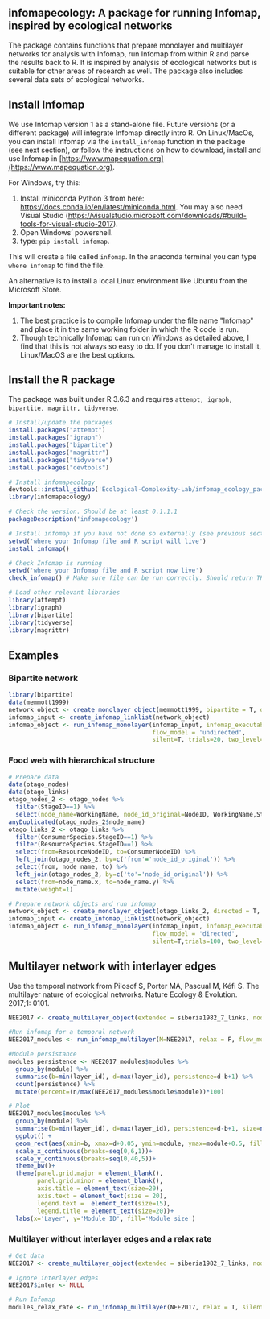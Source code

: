 ## infomapecology: A package for running Infomap, inspired by ecological networks

The package contains functions that prepare monolayer and multilayer networks
for analysis with Infomap, run Infomap from within R and parse the results
back to R. It is inspired by analysis of ecological networks but is
suitable for other areas of research as well. The package also includes several data sets of ecological networks.

## Install Infomap
We use Infomap version 1 as a stand-alone file. Future versions (or a different
package) will integrate Infomap directly intro R. On Linux/MacOs, you can install Infomap via the `install_infomap` function in the package (see next section), or follow the instructions on how to download, install and use Infomap in [https://www.mapequation.org](https://www.mapequation.org).

For Windows, try this:
1. Install  miniconda Python 3 from here: https://docs.conda.io/en/latest/miniconda.html. You may also need Visual Studio (https://visualstudio.microsoft.com/downloads/#build-tools-for-visual-studio-2017).
2. Open Windows’ powershell.
3. type: `pip install infomap`.

This will create a file called `infomap`. In the anaconda terminal you can type `where infomap` to find the file. 

An alternative is to install a local Linux environment like Ubuntu from the Microsoft Store.

**Important notes:**
1. The best practice is to compile Infomap under the file name "Infomap" and place it in the
same working folder in which the R code is run.
2. Though technically Infomap can run on Windows as detailed above, I find that this is not always so easy to do. If you don't manage to install it, Linux/MacOS are the best options.

## Install the R package
The package was built under R 3.6.3 and requires `attempt, igraph, bipartite, magrittr, tidyverse`.

```R
# Install/update the packages
install.packages("attempt")
install.packages("igraph")
install.packages("bipartite")
install.packages("magrittr")
install.packages("tidyverse")
install.packages("devtools")

# Install infomapecology 
devtools::install_github('Ecological-Complexity-Lab/infomap_ecology_package', force=T)
library(infomapecology)

# Check the version. Should be at least 0.1.1.1
packageDescription('infomapecology')

# Install infomap if you have not done so externally (see previous section in this readme)
setwd('where your Infomap file and R script will live')
install_infomap()

# Check Infomap is running
setwd('where your Infomap file and R script now live')
check_infomap() # Make sure file can be run correctly. Should return TRUE

# Load other relevant libraries
library(attempt)
library(igraph)
library(bipartite)
library(tidyverse)
library(magrittr)
```

## Examples

### Bipartite network
```R
library(bipartite)
data(memmott1999)
network_object <- create_monolayer_object(memmott1999, bipartite = T, directed = F, group_names = c('A','P'))
infomap_input <- create_infomap_linklist(network_object)
infomap_object <- run_infomap_monolayer(infomap_input, infomap_executable='Infomap',
                                        flow_model = 'undirected',
                                        silent=T, trials=20, two_level=T, seed=123)
```

### Food web with hierarchical structure
```R
# Prepare data
data(otago_nodes)
data(otago_links)
otago_nodes_2 <- otago_nodes %>%
  filter(StageID==1) %>%
  select(node_name=WorkingName, node_id_original=NodeID, WorkingName,StageID, everything())
anyDuplicated(otago_nodes_2$node_name)
otago_links_2 <- otago_links %>%
  filter(ConsumerSpecies.StageID==1) %>%
  filter(ResourceSpecies.StageID==1) %>%
  select(from=ResourceNodeID, to=ConsumerNodeID) %>%
  left_join(otago_nodes_2, by=c('from'='node_id_original')) %>%
  select(from, node_name, to) %>%
  left_join(otago_nodes_2, by=c('to'='node_id_original')) %>%
  select(from=node_name.x, to=node_name.y) %>%
  mutate(weight=1)

# Prepare network objects and run infomap
network_object <- create_monolayer_object(otago_links_2, directed = T, bipartite = F, node_metadata = otago_nodes_2)
infomap_input <- create_infomap_linklist(network_object)
infomap_object <- run_infomap_monolayer(infomap_input, infomap_executable='Infomap',
                                        flow_model = 'directed',
                                        silent=T,trials=100, two_level=F, seed=200952)
```

## Multilayer network with interlayer edges
Use the temporal network from Pilosof S, Porter MA, Pascual M, Kéfi S. The multilayer nature of ecological networks. Nature Ecology & Evolution. 2017;1: 0101.
```R
NEE2017 <- create_multilayer_object(extended = siberia1982_7_links, nodes = siberia1982_7_nodes, intra_output_extended = T, inter_output_extended = T)

#Run infomap for a temporal network
NEE2017_modules <- run_infomap_multilayer(M=NEE2017, relax = F, flow_model = 'directed', silent = T, trials = 100, seed = 497294, temporal_network = T)

#Module persistance
modules_persistence <- NEE2017_modules$modules %>%
  group_by(module) %>%
  summarise(b=min(layer_id), d=max(layer_id), persistence=d-b+1) %>%
  count(persistence) %>%
  mutate(percent=(n/max(NEE2017_modules$module$module))*100)

# Plot
NEE2017_modules$modules %>%
  group_by(module) %>%
  summarise(b=min(layer_id), d=max(layer_id), persistence=d-b+1, size=n_distinct(node_id)) %>%
  ggplot() +
  geom_rect(aes(xmin=b, xmax=d+0.05, ymin=module, ymax=module+0.5, fill=size))+
  scale_x_continuous(breaks=seq(0,6,1))+
  scale_y_continuous(breaks=seq(0,40,5))+
  theme_bw()+
  theme(panel.grid.major = element_blank(),
        panel.grid.minor = element_blank(),
        axis.title = element_text(size=20),
        axis.text = element_text(size = 20),
        legend.text =  element_text(size=15),
        legend.title = element_text(size=20))+
  labs(x='Layer', y='Module ID', fill='Module size')
```

### Multilayer without interlayer edges and a relax rate
```R
# Get data
NEE2017 <- create_multilayer_object(extended = siberia1982_7_links, nodes = siberia1982_7_nodes, intra_output_extended = F, inter_output_extended = F)

# Ignore interlayer edges
NEE2017$inter <- NULL

# Run Infomap
modules_relax_rate <- run_infomap_multilayer(NEE2017, relax = T, silent = T, trials = 50, seed = 497294, multilayer_relax_rate = 0.15, multilayer_relax_limit_up = 1, multilayer_relax_limit_down = 0, temporal_network = T)
```
